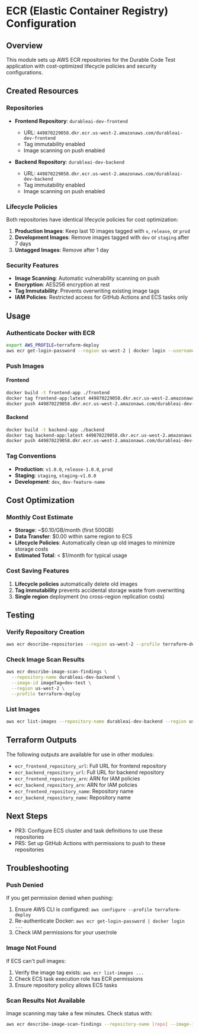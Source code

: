 # ECR (Elastic Container Registry) Configuration

## Overview
This module sets up AWS ECR repositories for the Durable Code Test application with cost-optimized lifecycle policies and security configurations.

## Created Resources

### Repositories
- **Frontend Repository**: `durableai-dev-frontend`
  - URL: `449870229058.dkr.ecr.us-west-2.amazonaws.com/durableai-dev-frontend`
  - Tag immutability enabled
  - Image scanning on push enabled

- **Backend Repository**: `durableai-dev-backend`
  - URL: `449870229058.dkr.ecr.us-west-2.amazonaws.com/durableai-dev-backend`
  - Tag immutability enabled
  - Image scanning on push enabled

### Lifecycle Policies
Both repositories have identical lifecycle policies for cost optimization:
1. **Production Images**: Keep last 10 images tagged with `v`, `release`, or `prod`
2. **Development Images**: Remove images tagged with `dev` or `staging` after 7 days
3. **Untagged Images**: Remove after 1 day

### Security Features
- **Image Scanning**: Automatic vulnerability scanning on push
- **Encryption**: AES256 encryption at rest
- **Tag Immutability**: Prevents overwriting existing image tags
- **IAM Policies**: Restricted access for GitHub Actions and ECS tasks only

## Usage

### Authenticate Docker with ECR
```bash
export AWS_PROFILE=terraform-deploy
aws ecr get-login-password --region us-west-2 | docker login --username AWS --password-stdin 449870229058.dkr.ecr.us-west-2.amazonaws.com
```

### Push Images

#### Frontend
```bash
docker build -t frontend-app ./frontend
docker tag frontend-app:latest 449870229058.dkr.ecr.us-west-2.amazonaws.com/durableai-dev-frontend:v1.0.0
docker push 449870229058.dkr.ecr.us-west-2.amazonaws.com/durableai-dev-frontend:v1.0.0
```

#### Backend
```bash
docker build -t backend-app ./backend
docker tag backend-app:latest 449870229058.dkr.ecr.us-west-2.amazonaws.com/durableai-dev-backend:v1.0.0
docker push 449870229058.dkr.ecr.us-west-2.amazonaws.com/durableai-dev-backend:v1.0.0
```

### Tag Conventions
- **Production**: `v1.0.0`, `release-1.0.0`, `prod`
- **Staging**: `staging`, `staging-v1.0.0`
- **Development**: `dev`, `dev-feature-name`

## Cost Optimization

### Monthly Cost Estimate
- **Storage**: ~$0.10/GB/month (first 500GB)
- **Data Transfer**: $0.00 within same region to ECS
- **Lifecycle Policies**: Automatically clean up old images to minimize storage costs
- **Estimated Total**: < $1/month for typical usage

### Cost Saving Features
1. **Lifecycle policies** automatically delete old images
2. **Tag immutability** prevents accidental storage waste from overwriting
3. **Single region** deployment (no cross-region replication costs)

## Testing

### Verify Repository Creation
```bash
aws ecr describe-repositories --region us-west-2 --profile terraform-deploy
```

### Check Image Scan Results
```bash
aws ecr describe-image-scan-findings \
  --repository-name durableai-dev-backend \
  --image-id imageTag=dev-test \
  --region us-west-2 \
  --profile terraform-deploy
```

### List Images
```bash
aws ecr list-images --repository-name durableai-dev-backend --region us-west-2 --profile terraform-deploy
```

## Terraform Outputs
The following outputs are available for use in other modules:
- `ecr_frontend_repository_url`: Full URL for frontend repository
- `ecr_backend_repository_url`: Full URL for backend repository
- `ecr_frontend_repository_arn`: ARN for IAM policies
- `ecr_backend_repository_arn`: ARN for IAM policies
- `ecr_frontend_repository_name`: Repository name
- `ecr_backend_repository_name`: Repository name

## Next Steps
- PR3: Configure ECS cluster and task definitions to use these repositories
- PR5: Set up GitHub Actions with permissions to push to these repositories

## Troubleshooting

### Push Denied
If you get permission denied when pushing:
1. Ensure AWS CLI is configured: `aws configure --profile terraform-deploy`
2. Re-authenticate Docker: `aws ecr get-login-password | docker login ...`
3. Check IAM permissions for your user/role

### Image Not Found
If ECS can't pull images:
1. Verify the image tag exists: `aws ecr list-images ...`
2. Check ECS task execution role has ECR permissions
3. Ensure repository policy allows ECS tasks

### Scan Results Not Available
Image scanning may take a few minutes. Check status with:
```bash
aws ecr describe-image-scan-findings --repository-name [repo] --image-id imageTag=[tag]
```
